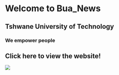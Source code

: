 <!DOCTYPE html> 
<html lang="en">
<head>
      <meta charset="UTF-8">
      <meta http-equiv="X-UA-Compatible" content="IE=edge">
	  <meta name="viewport" content="width=device-width, initial-scale=1.0">
	  <link rel="stylesheet" href="style.css" >
	  
 </head> 
 <body>
 <SA-do-design="container">
 <h1>Welcome to Bua_News</h1>
 <h2>Tshwane University of Technology</h2>
 <h3>We empower people</h3>
 <a><h2>Click here to view the website!</h2></a>
	 <img src="Tut campus" >
 </div>
 </body>
 </html>
